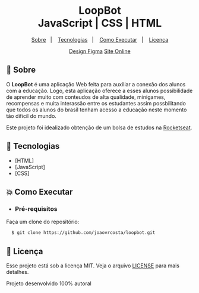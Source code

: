 <h1 align="center">
    <br>LoopBot<br/>
    JavaScript | CSS | HTML
</h1>

<p align="center">
  <a href="#bookmark-sobre">Sobre</a>&nbsp;&nbsp;&nbsp;|&nbsp;&nbsp;&nbsp;
  <a href="#rocket-tecnologias">Tecnologias</a>&nbsp;&nbsp;&nbsp;|&nbsp;&nbsp;&nbsp;
  <a href="#boom-como-executar">Como Executar</a>&nbsp;&nbsp;&nbsp;|&nbsp;&nbsp;&nbsp;
  <a href="#memo-licença">Licença</a>
</p>

<p align="center">
    <a target="_blank" href="https://www.figma.com/file/rQeY1X9LI88lzLPKdiB6Bo/LoopBot?node-id=0%3A1">Design Figma</a>
    <a href="https://joaovrcosta.github.io/loopbot/">Site Online</a>
<p>

## :bookmark: Sobre

O **LoopBot** é uma aplicação Web feita para auxiliar a conexão dos alunos com a educação.  Logo, esta aplicação oferece a esses alunos possibilidade de aprender muito com conteudos de alta qualidade, minigames, recompensas e muita interassão entre os estudantes assim possbilitando que todos os alunos do brasil tenham acesso a educação neste momento tão dificil do mundo.
    
Este projeto foi idealizado obtenção de um bolsa de estudos na [Rocketseat](https://rocketseat.com.br/).
  
## :rocket: Tecnologias

-  [HTML]
-  [JavaScript]
-  [CSS]

## :boom: Como Executar

- ### **Pré-requisitos**

Faça um clone do repositório:

```sh
  $ git clone https://github.com/joaovrcosta/loopbot.git
```

## :memo: Licença

Esse projeto está sob a licença MIT. Veja o arquivo [LICENSE](LICENSE.md) para mais detalhes.

Projeto desenvolvido 100% autoral
